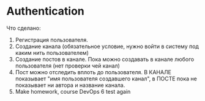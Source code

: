 Authentication
==============

Что сделано:
1. Регистрация пользователя.
2. Создание канала (обязательное условие, нужно войти в систему под каким нить пользователем)
3. Создание постов в канале. Пока можно создавать в канале любого пользователя (нет проверки чей канал)
4. Пост можно отследить вплоть до пользователя. В КАНАЛЕ показывает "имя пользователя создавшего канал", в ПОСТЕ пока не показывает ни автора и название канала.
5. Make homework, course DevOps
6 test again

